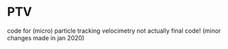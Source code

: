 # PTV
code for (micro) particle tracking velocimetry
not actually final code! (minor changes made in jan 2020)
